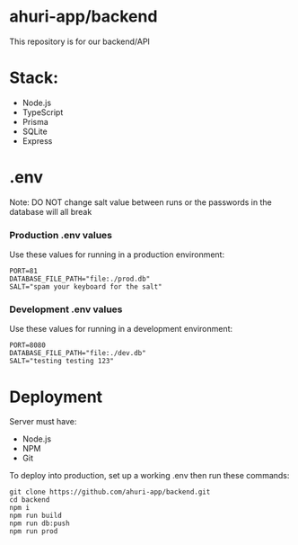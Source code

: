 # ahuri-app/backend

This repository is for our backend/API

# Stack:

- Node.js
- TypeScript
- Prisma
- SQLite
- Express

# .env

Note: DO NOT change salt value between runs or the passwords in the database will all break

### Production .env values

Use these values for running in a production environment:

```
PORT=81
DATABASE_FILE_PATH="file:./prod.db"
SALT="spam your keyboard for the salt"
```

### Development .env values

Use these values for running in a development environment:

```
PORT=8080
DATABASE_FILE_PATH="file:./dev.db"
SALT="testing testing 123"
```

# Deployment

Server must have:

- Node.js
- NPM
- Git

To deploy into production, set up a working .env then run these commands:

```
git clone https://github.com/ahuri-app/backend.git
cd backend
npm i
npm run build
npm run db:push
npm run prod
```
